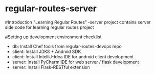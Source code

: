 regular-routes-server
=====================

#Introduction
"Learning Regular Routes" -server project contains server side code for learning regular routes project


#Setting up development environment checklist

- db: Install Chef tools from regular-routes-devops repo
- client: Install JDK8 + Android SDK 
- client: Install IntelliJ-Idea IDE for android client development
- server: Install PyCharm IDE for web server / flask development
- server: Install Flask-RESTful extension 


